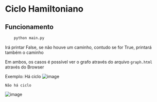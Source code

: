 ﻿# Ciclo Hamiltoniano

## Funcionamento

```py
    python main.py
```

Irá printar False, se não houve um caminho, contudo se for True, printará também o caminho

Em ambos, os casos é possível ver o grafo através do arquivo `graph.html` através do Browser

Exemplo:
    Há ciclo
![image](https://user-images.githubusercontent.com/57512581/212918478-30f44c43-43e4-48d6-9b78-c774eaca2c1f.png)

    Não há ciclo
![image](https://user-images.githubusercontent.com/57512581/212918641-419c43b7-875a-42e2-abbe-4f5a35c93cbc.png)
